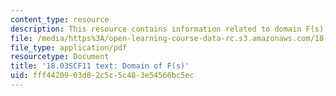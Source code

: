 ```yaml
---
content_type: resource
description: This resource contains information related to domain F(s).
file: /media/https%3A/open-learning-course-data-rc.s3.amazonaws.com/18-03sc-differential-equations-fall-2011/fff4420903d82c5c5c483e54566bc5ec_MIT18_03SCF11_s27_2text.pdf
file_type: application/pdf
resourcetype: Document
title: '18.03SCF11 text: Domain of F(s)'
uid: fff44209-03d8-2c5c-5c48-3e54566bc5ec
---
```

